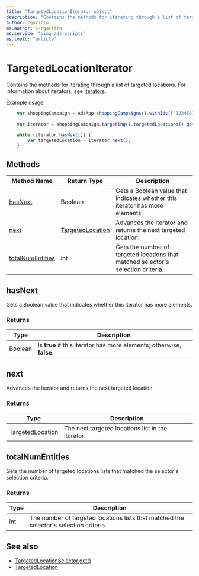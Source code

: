 ```yaml
---
title: "TargetedLocationIterator object"
description: "Contains the methods for iterating through a list of targeted locations."
author: rgaritta
ms.author: v-rgaritta
ms.service: "bing-ads-scripts"
ms.topic: "article"
---
```


# TargetedLocationIterator

Contains the methods for iterating through a list of targeted locations. For information about iterators, see [Iterators](../concepts/iterators.md).

Example usage:
```javascript
    var shoppingCampaign = AdsApp.shoppingCampaigns().withIds(["123456789"]).get().next();

    var iterator = shoppingCampaign.targeting().targetedLocations().get();

    while (iterator.hasNext()) {
        var targetedLocation = iterator.next();
    }
```

## Methods
|Method Name|Return Type|Description|
|-|-|-
[hasNext](#hasnext)|Boolean|Gets a Boolean value that indicates whether this iterator has more elements.
[next](#next)|[TargetedLocation](./TargetedLocation.md)|Advances the iterator and returns the next targeted location.
[totalNumEntities](#totalnumentities)|int|Gets the number of targeted locations that matched selector's selection criteria.

## <a name="hasnext"></a>hasNext
Gets a Boolean value that indicates whether this iterator has more elements.

### Returns
|Type|Description|
|-|-
Boolean|Is **true** if this iterator has more elements; otherwise, **false**.

## <a name="next"></a>next
Advances the iterator and returns the next targeted location.

### Returns
|Type|Description|
|-|-
[TargetedLocation](TargetedLocation.md)|The next targeted locations list in the iterator.

## <a name="totalnumentities"></a>totalNumEntities
Gets the number of targeted locations lists that matched the selector's selection criteria. 

### Returns
|Type|Description|
|-|-
int|The number of targeted locations lists that matched the selector's selection criteria.


## See also
- [TargetedLocationSelector.get()](./TargetedLocationSelector.md#get)
- [TargetedLocation](./TargetedLocation.md)
